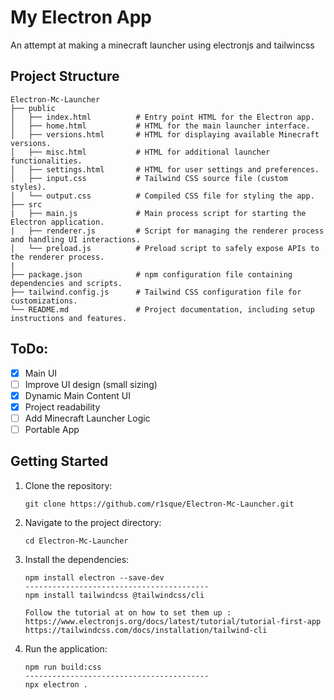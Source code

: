# My Electron App

An attempt at making a minecraft launcher using electronjs and tailwincss 

## Project Structure

```
Electron-Mc-Launcher
├── public
│   ├── index.html          # Entry point HTML for the Electron app.
│   ├── home.html           # HTML for the main launcher interface.
│   ├── versions.html       # HTML for displaying available Minecraft versions.
│   ├── misc.html           # HTML for additional launcher functionalities.
│   ├── settings.html       # HTML for user settings and preferences.
│   ├── input.css           # Tailwind CSS source file (custom styles).
│   └── output.css          # Compiled CSS file for styling the app.
├── src
|   ├── main.js             # Main process script for starting the Electron application.
|   ├── renderer.js         # Script for managing the renderer process and handling UI interactions.
│   └── preload.js          # Preload script to safely expose APIs to the renderer process.
|
├── package.json            # npm configuration file containing dependencies and scripts.
├── tailwind.config.js      # Tailwind CSS configuration file for customizations.
└── README.md               # Project documentation, including setup instructions and features.
```

## ToDo:

- [x] Main UI
-   [ ] Improve UI design (small sizing)
- [x] Dynamic Main Content UI
- [x] Project readability
- [ ] Add Minecraft Launcher Logic
- [ ] Portable App

## Getting Started

1. Clone the repository:
   ```
   git clone https://github.com/r1sque/Electron-Mc-Launcher.git
   ```

2. Navigate to the project directory:
   ```
   cd Electron-Mc-Launcher
   ```

3. Install the dependencies:
   ```
   npm install electron --save-dev
   -----------------------------------------
   npm install tailwindcss @tailwindcss/cli
   
   Follow the tutorial at on how to set them up : 
   https://www.electronjs.org/docs/latest/tutorial/tutorial-first-app
   https://tailwindcss.com/docs/installation/tailwind-cli
   ```

4. Run the application:
   ```
   npm run build:css
   -----------------------------------------
   npx electron .
   ```